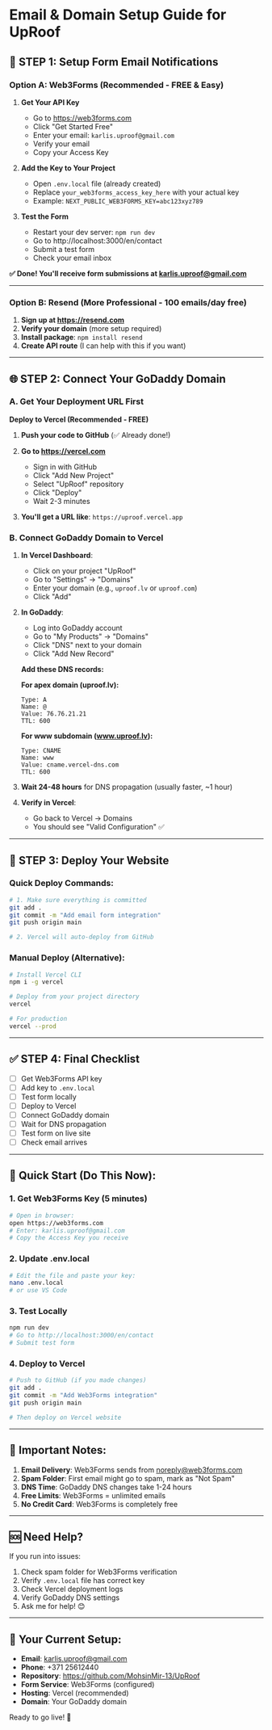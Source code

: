# Email & Domain Setup Guide for UpRoof

## 📧 STEP 1: Setup Form Email Notifications

### Option A: Web3Forms (Recommended - FREE & Easy)

1. **Get Your API Key**
   - Go to https://web3forms.com
   - Click "Get Started Free"
   - Enter your email: `karlis.uproof@gmail.com`
   - Verify your email
   - Copy your Access Key

2. **Add the Key to Your Project**
   - Open `.env.local` file (already created)
   - Replace `your_web3forms_access_key_here` with your actual key
   - Example: `NEXT_PUBLIC_WEB3FORMS_KEY=abc123xyz789`

3. **Test the Form**
   - Restart your dev server: `npm run dev`
   - Go to http://localhost:3000/en/contact
   - Submit a test form
   - Check your email inbox

**✅ Done! You'll receive form submissions at karlis.uproof@gmail.com**

---

### Option B: Resend (More Professional - 100 emails/day free)

1. **Sign up at https://resend.com**
2. **Verify your domain** (more setup required)
3. **Install package**: `npm install resend`
4. **Create API route** (I can help with this if you want)

---

## 🌐 STEP 2: Connect Your GoDaddy Domain

### A. Get Your Deployment URL First

**Deploy to Vercel (Recommended - FREE)**

1. **Push your code to GitHub** (✅ Already done!)

2. **Go to https://vercel.com**
   - Sign in with GitHub
   - Click "Add New Project"
   - Select "UpRoof" repository
   - Click "Deploy"
   - Wait 2-3 minutes

3. **You'll get a URL like**: `https://uproof.vercel.app`

### B. Connect GoDaddy Domain to Vercel

1. **In Vercel Dashboard**:
   - Click on your project "UpRoof"
   - Go to "Settings" → "Domains"
   - Enter your domain (e.g., `uproof.lv` or `uproof.com`)
   - Click "Add"

2. **In GoDaddy**:
   - Log into GoDaddy account
   - Go to "My Products" → "Domains"
   - Click "DNS" next to your domain
   - Click "Add New Record"

   **Add these DNS records:**

   **For apex domain (uproof.lv):**
   ```
   Type: A
   Name: @
   Value: 76.76.21.21
   TTL: 600
   ```

   **For www subdomain (www.uproof.lv):**
   ```
   Type: CNAME
   Name: www
   Value: cname.vercel-dns.com
   TTL: 600
   ```

3. **Wait 24-48 hours** for DNS propagation (usually faster, ~1 hour)

4. **Verify in Vercel**:
   - Go back to Vercel → Domains
   - You should see "Valid Configuration" ✅

---

## 🚀 STEP 3: Deploy Your Website

### Quick Deploy Commands:

```bash
# 1. Make sure everything is committed
git add .
git commit -m "Add email form integration"
git push origin main

# 2. Vercel will auto-deploy from GitHub
```

### Manual Deploy (Alternative):

```bash
# Install Vercel CLI
npm i -g vercel

# Deploy from your project directory
vercel

# For production
vercel --prod
```

---

## ✅ STEP 4: Final Checklist

- [ ] Get Web3Forms API key
- [ ] Add key to `.env.local`
- [ ] Test form locally
- [ ] Deploy to Vercel
- [ ] Connect GoDaddy domain
- [ ] Wait for DNS propagation
- [ ] Test form on live site
- [ ] Check email arrives

---

## 🎯 Quick Start (Do This Now):

### 1. Get Web3Forms Key (5 minutes)
```bash
# Open in browser:
open https://web3forms.com
# Enter: karlis.uproof@gmail.com
# Copy the Access Key you receive
```

### 2. Update .env.local
```bash
# Edit the file and paste your key:
nano .env.local
# or use VS Code
```

### 3. Test Locally
```bash
npm run dev
# Go to http://localhost:3000/en/contact
# Submit test form
```

### 4. Deploy to Vercel
```bash
# Push to GitHub (if you made changes)
git add .
git commit -m "Add Web3Forms integration"
git push origin main

# Then deploy on Vercel website
```

---

## 📝 Important Notes:

1. **Email Delivery**: Web3Forms sends from noreply@web3forms.com
2. **Spam Folder**: First email might go to spam, mark as "Not Spam"
3. **DNS Time**: GoDaddy DNS changes take 1-24 hours
4. **Free Limits**: Web3Forms = unlimited emails
5. **No Credit Card**: Web3Forms is completely free

---

## 🆘 Need Help?

If you run into issues:
1. Check spam folder for Web3Forms verification
2. Verify `.env.local` file has correct key
3. Check Vercel deployment logs
4. Verify GoDaddy DNS settings
5. Ask me for help! 😊

---

## 🎨 Your Current Setup:

- **Email**: karlis.uproof@gmail.com
- **Phone**: +371 25612440
- **Repository**: https://github.com/MohsinMir-13/UpRoof
- **Form Service**: Web3Forms (configured)
- **Hosting**: Vercel (recommended)
- **Domain**: Your GoDaddy domain

Ready to go live! 🚀
